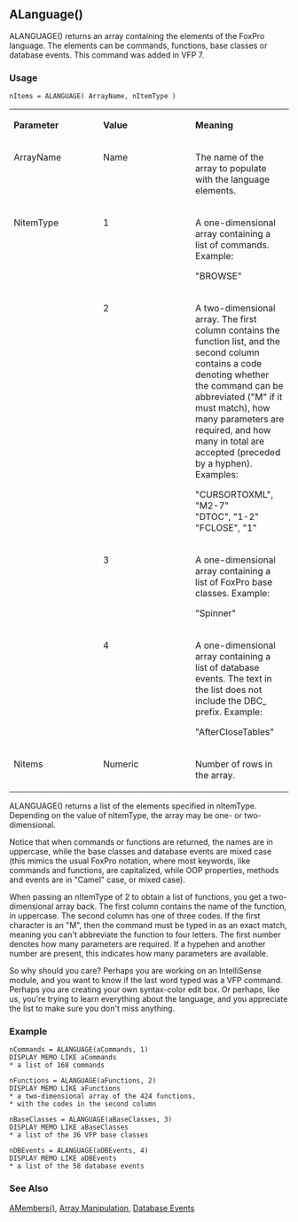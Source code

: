 ## ALanguage()

ALANGUAGE() returns an array containing the elements of the FoxPro language. The elements can be commands, functions, base classes or database events. This command was added in VFP 7.

### Usage

```foxpro
nItems = ALANGUAGE( ArrayName, nItemType )
```
<table>
<tr>
  <td width="32%" valign="top">
  <p><b>Parameter</b></p>
  </td>
  <td width="23%" valign="top">
  <p><b>Value</b></p>
  </td>
  <td width="45%" valign="top">
  <p><b>Meaning</b></p>
  </td>
 </tr>
<tr>
  <td width="32%" valign="top">
  <p>ArrayName</p>
  </td>
  <td width="23%" valign="top">
  <p>Name</p>
  </td>
  <td width="45%" valign="top">
  <p>The name of the array to populate with the language elements.</p>
  </td>
 </tr>
<tr>
  <td width="32%" rowspan="4" valign="top">
  <p>NitemType</p>
  </td>
  <td width="23%" valign="top">
  <p>1</p>
  </td>
  <td width="45%" valign="top">
  <p>A one-dimensional array containing a list of commands. Example:</p>
  <p> &quot;BROWSE&quot;</p>
  </td>
 </tr>
<tr>
  <td width="33%" valign="top">
  <p>2</p>
  </td>
  <td width="67%" valign="top">
  <p>A two-dimensional array. The first column contains the function list, and the second column contains a code denoting whether the command can be abbreviated (&quot;M&quot; if it must match), how many parameters are required, and how many in total are accepted (preceded by a hyphen). Examples:</p>
  <p>&quot;CURSORTOXML&quot;, &quot;M2-7&quot;<br> &quot;DTOC&quot;, &quot;1-2&quot;<br> &quot;FCLOSE&quot;, &quot;1&quot;</p>
  </td>
 </tr>
<tr>
  <td width="33%" valign="top">
  <p>3</p>
  </td>
  <td width="67%" valign="top">
  <p>A one-dimensional array containing a list of FoxPro base classes. Example:</p>
  <p>&quot;Spinner&quot;</p>
  </td>
 </tr>
<tr>
  <td width="33%" valign="top">
  <p>4</p>
  </td>
  <td width="67%" valign="top">
  <p>A one-dimensional array containing a list of database events. The text in the list does not include the DBC_ prefix. Example:</p>
  <p>&quot;AfterCloseTables&quot;</p>
  </td>
 </tr>
<tr>
  <td width="32%" valign="top">
  <p>Nitems</p>
  </td>
  <td width="23%" valign="top">
  <p>Numeric</p>
  </td>
  <td width="45%" valign="top">
  <p>Number of rows in the array.</p>
  </td>
 </tr>
</table>

ALANGUAGE() returns a list of the elements specified in nItemType. Depending on the value of nItemType, the array may be one- or two-dimensional.

Notice that when commands or functions are returned, the names are in uppercase, while the base classes and database events are mixed case (this mimics the usual FoxPro notation, where most keywords, like commands and functions, are capitalized, while OOP properties, methods and events are in "Camel" case, or mixed case).

When passing an nItemType of 2 to obtain a list of functions, you get a two-dimensional array back. The first column contains the name of the function, in uppercase. The second column has one of three codes. If the first character is an "M", then the command must be typed in as an exact match, meaning you can't abbreviate the function to four letters. The first number denotes how many parameters are required. If a hypehen and another number are present, this indicates how many parameters are available. 

So why should you care? Perhaps you are working on an IntelliSense module, and you want to know if the last word typed was a VFP command. Perhaps you are creating your own syntax-color edit box. Or perhaps, like us, you're trying to learn everything about the language, and you appreciate the list to make sure you don't miss anything.

### Example

```foxpro
nCommands = ALANGUAGE(aCommands, 1)
DISPLAY MEMO LIKE aCommands
* a list of 168 commands

nFunctions = ALANGUAGE(aFunctions, 2)
DISPLAY MEMO LIKE aFunctions
* a two-dimensional array of the 424 functions,
* with the codes in the second column

nBaseClasses = ALANGUAGE(aBaseClasses, 3)
DISPLAY MEMO LIKE aBaseClasses
* a list of the 36 VFP base classes

nDBEvents = ALANGUAGE(aDBEvents, 4)
DISPLAY MEMO LIKE aDBEvents
* a list of the 58 database events
```
### See Also

[AMembers()](s4g286.md), [Array Manipulation](s4g282.md), [Database Events](s4g900.md)